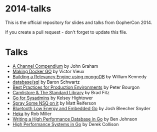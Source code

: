 2014-talks
==========

This is the official repository for slides and talks from GopherCon 2014.

If you create a pull request - don't forget to update this file.


Talks
=====

* [A Channel Compendium](https://cdn.rawgit.com/gophercon/2014-talks/master/John_Graham-Cumming_A_Channel_Compendium.pdf)
  by John Graham
* [Making Docker GO](https://cdn.rawgit.com/gophercon/2014-talks/master/Making_Docker_GO_victor_vieux_gophercon2014.pdf)
  by Victor Vieux
* [Building a Relevancy Engine using mongoDB](https://cdn.rawgit.com/gophercon/2014-talks/master/William_Kennedy-Building-Relevancy-Engine-MongoDB-Go.pdf)
  by William Kennedy
* [database/sql](https://cdn.rawgit.com/gophercon/2014-talks/master/baron-schwartz/database-sql.pdf)
  by Baron Schwartz
* [Best Practices for Production Environments](https://cdn.rawgit.com/gophercon/2014-talks/master/best-practices-for-production-environments.pdf)
  by Peter Bourgon
* [Camlistore & The Standard Library](http://talks.godoc.org/github.com/gophercon/2014-talks/bradfitz/2014-04-Gophercon.slide)
  by Brad Fitz
* [Go for Sysadmins](http://talks.godoc.org/github.com/gophercon/2014-talks/kelseyhightower/go_for_sysadmins.slide)
  by Kelsey Hightower
* [Spray Some NSQ on it](https://cdn.rawgit.com/gophercon/2014-talks/master/matt_reiferson-spray_some_nsq_on_it-2014-04-24.pdf)
  by Matt Reiferson
* [Bluetooth Low Energy and Embedded Go](http://talks.godoc.org/github.com/gophercon/2014-talks/offbymany/ble_embedded.slide)
  by Josh Bleecher Snyder
* [Heka](https://cdn.rawgit.com/gophercon/2014-talks/master/rob_miller_heka/index.html)
  by Rob Miller
* [Writing a High Performance Database in Go](https://cdn.rawgit.com/gophercon/2014-talks/master/ben_johnson-writing_a_high_performance_database_in_go.pdf)
  by Ben Johnson
* [High Performance Systems in Go](https://cdn.rawgit.com/gophercon/2014-talks/master/derekcollison/HighPerformanceSystemsInGo.pdf)
  by Derek Collison

